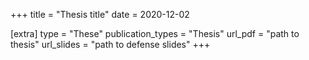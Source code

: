 +++
title = "Thesis title"
date = 2020-12-02

[extra]
type = "These"
publication_types = "Thesis"
url_pdf = "path to thesis"
url_slides = "path to defense slides"
+++
